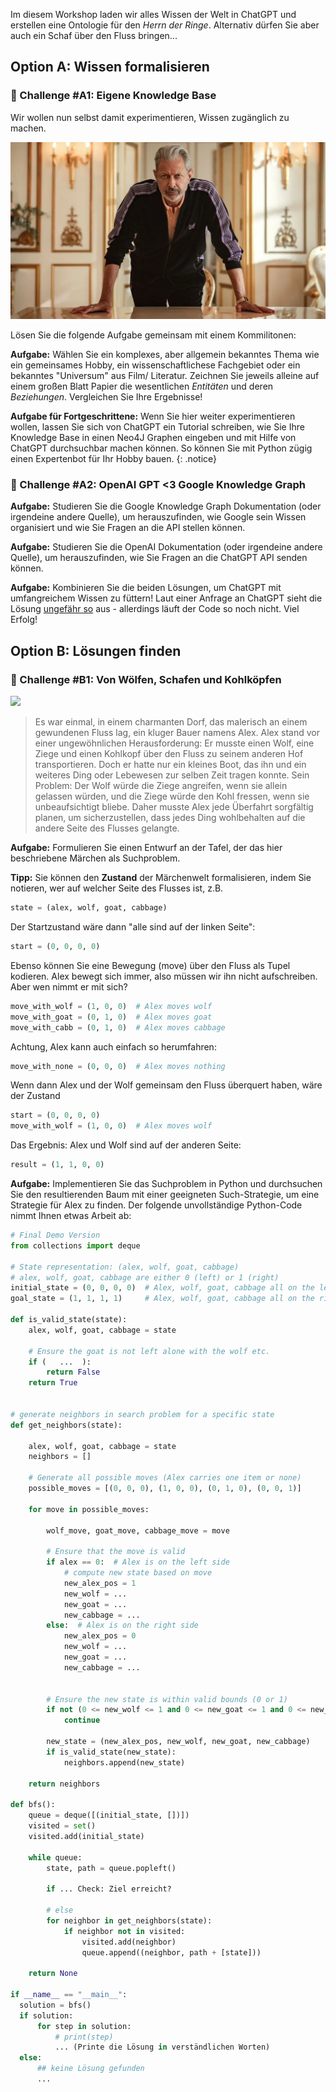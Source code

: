 Im diesem Workshop laden wir alles Wissen der Welt in ChatGPT und erstellen eine Ontologie für den _Herrn der Ringe_. Alternativ dürfen Sie aber auch ein Schaf über den Fluss bringen...


## Option A: Wissen formalisieren

### 🚀 Challenge #A1: Eigene Knowledge Base

Wir wollen nun selbst damit experimentieren, Wissen zugänglich zu machen.

![](./images/KAOS.png)

Lösen Sie die folgende Aufgabe gemeinsam mit einem Kommilitonen:

**Aufgabe:** Wählen Sie ein komplexes, aber allgemein bekanntes Thema wie ein gemeinsames Hobby, ein wissenschaftlichese Fachgebiet oder ein bekanntes "Universum" aus Film/ Literatur. Zeichnen Sie jeweils alleine auf einem großen Blatt Papier die wesentlichen _Entitäten_ und deren _Beziehungen_. Vergleichen Sie Ihre Ergebnisse!


**Aufgabe für Fortgeschrittene:** Wenn Sie hier weiter experimentieren wollen, lassen Sie sich von ChatGPT ein Tutorial schreiben, wie Sie Ihre Knowledge Base in einen Neo4J Graphen eingeben und mit Hilfe von ChatGPT durchsuchbar machen können. So können Sie mit Python zügig einen Expertenbot für Ihr Hobby bauen. 
{: .notice} 


### 🚀 Challenge #A2: OpenAI GPT  <3 Google Knowledge Graph

**Aufgabe:** Studieren Sie die Google Knowledge Graph Dokumentation (oder irgendeine andere Quelle), um herauszufinden, wie Google sein Wissen organisiert und wie Sie Fragen an die API stellen können. 

**Aufgabe:** Studieren Sie die OpenAI Dokumentation (oder irgendeine andere Quelle), um herauszufinden, wie Sie Fragen an die ChatGPT API senden können.


**Aufgabe:** Kombinieren Sie die beiden Lösungen, um ChatGPT mit umfangreichem Wissen zu füttern! Laut einer Anfrage an ChatGPT sieht die Lösung [ungefähr so](gkg.ipynb) aus - allerdings läuft der Code so noch nicht. Viel Erfolg!


## Option B: Lösungen finden

### 🚀 Challenge #B1: Von Wölfen, Schafen und Kohlköpfen

![](https://miro.medium.com/v2/resize:fit:720/format:webp/1*FHeFxQNi_kZW208PTAonFw.jpeg)

> Es war einmal, in einem charmanten Dorf, das malerisch an einem gewundenen Fluss lag, ein kluger Bauer namens Alex. Alex stand vor einer ungewöhnlichen Herausforderung: Er musste einen Wolf, eine Ziege und einen Kohlkopf über den Fluss zu seinem anderen Hof transportieren. Doch er hatte nur ein kleines Boot, das ihn und ein weiteres Ding oder Lebewesen zur selben Zeit tragen konnte. Sein Problem: Der Wolf würde die Ziege angreifen, wenn sie allein gelassen würden, und die Ziege würde den Kohl fressen, wenn sie unbeaufsichtigt bliebe. Daher musste Alex jede Überfahrt sorgfältig planen, um sicherzustellen, dass jedes Ding wohlbehalten auf die andere Seite des Flusses gelangte.

**Aufgabe:** Formulieren Sie einen Entwurf an der Tafel, der das hier beschriebene Märchen als Suchproblem.


**Tipp:** Sie können den **Zustand** der Märchenwelt formalisieren, indem Sie notieren, wer auf welcher Seite des Flusses ist, z.B.
```python
state = (alex, wolf, goat, cabbage)
```

Der Startzustand wäre dann "alle sind auf der linken Seite":
```python
start = (0, 0, 0, 0)
```

Ebenso können Sie eine Bewegung (move) über den Fluss als Tupel kodieren. Alex bewegt sich immer, also müssen wir ihn nicht aufschreiben. Aber wen nimmt er mit sich?
```python
move_with_wolf = (1, 0, 0)  # Alex moves wolf
move_with_goat = (0, 1, 0)  # Alex moves goat
move_with_cabb = (0, 1, 0)  # Alex moves cabbage
```
Achtung, Alex kann auch einfach so herumfahren:
```python
move_with_none = (0, 0, 0)  # Alex moves nothing
```


Wenn dann Alex und der Wolf gemeinsam den Fluss überquert haben, wäre der Zustand
```python
start = (0, 0, 0, 0)
move_with_wolf = (1, 0, 0)  # Alex moves wolf
```
Das Ergebnis: Alex und Wolf sind auf der anderen Seite:
```python
result = (1, 1, 0, 0)
```

**Aufgabe:** Implementieren Sie das Suchproblem in Python und durchsuchen Sie den resultierenden Baum mit einer geeigneten Such-Strategie, um eine Strategie für Alex zu finden. Der folgende unvollständige Python-Code nimmt Ihnen etwas Arbeit ab:



<!--- Lösungsbeschreibung hier: https://medium.com/@davidlfliang/intro-graph-theory-in-python-river-crossing-problem-975aef200c81
--> 


```python
# Final Demo Version
from collections import deque

# State representation: (alex, wolf, goat, cabbage)
# alex, wolf, goat, cabbage are either 0 (left) or 1 (right)
initial_state = (0, 0, 0, 0)  # Alex, wolf, goat, cabbage all on the left
goal_state = (1, 1, 1, 1)     # Alex, wolf, goat, cabbage all on the right

def is_valid_state(state):
    alex, wolf, goat, cabbage = state

    # Ensure the goat is not left alone with the wolf etc.
    if (   ...  ):
        return False
    return True


# generate neighbors in search problem for a specific state
def get_neighbors(state):

    alex, wolf, goat, cabbage = state
    neighbors = []

    # Generate all possible moves (Alex carries one item or none)
    possible_moves = [(0, 0, 0), (1, 0, 0), (0, 1, 0), (0, 0, 1)]

    for move in possible_moves:

        wolf_move, goat_move, cabbage_move = move

        # Ensure that the move is valid
        if alex == 0:  # Alex is on the left side
            # compute new state based on move
            new_alex_pos = 1
            new_wolf = ...
            new_goat = ...
            new_cabbage = ...
        else:  # Alex is on the right side
            new_alex_pos = 0
            new_wolf = ...
            new_goat = ...
            new_cabbage = ...


        # Ensure the new state is within valid bounds (0 or 1)
        if not (0 <= new_wolf <= 1 and 0 <= new_goat <= 1 and 0 <= new_cabbage <= 1):
            continue

        new_state = (new_alex_pos, new_wolf, new_goat, new_cabbage)
        if is_valid_state(new_state):
            neighbors.append(new_state)

    return neighbors

def bfs():
    queue = deque([(initial_state, [])])
    visited = set()
    visited.add(initial_state)

    while queue:
        state, path = queue.popleft()

        if ... Check: Ziel erreicht?

        # else
        for neighbor in get_neighbors(state):
            if neighbor not in visited:
                visited.add(neighbor)
                queue.append((neighbor, path + [state]))

    return None

if __name__ == "__main__":
  solution = bfs()
  if solution:
      for step in solution:
          # print(step)  
          ... (Printe die Lösung in verständlichen Worten)
  else:
      ## keine Lösung gefunden
      ...

```
